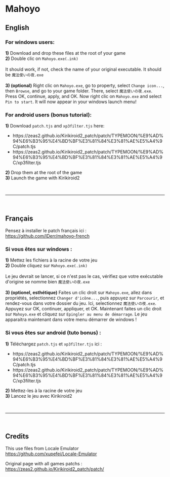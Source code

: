 # Mahoyo
## English
### For windows users:  
**1)** Download and drop these files at the root of your game  
**2)** Double clic on `Mahoyo.exe(.ink)`
<br><br>
It should work, if not, check the name of your original executable. It should be `魔法使いの夜.exe`
<br><br>
**3) (optional)** Right clic on `Mahoyo.exe`, go to property, select `Change icon...`, then `Browse`, and go to your game folder. There, select `魔法使いの夜.exe`. Press OK, continue, apply, and OK. Now right clic on `Mahoyo.exe` and select `Pin to start`. It will now appear in your windows launch menu!

### For android users (bonus tutorial):  
**1)** Download `patch.tjs` and `xp3filter.tjs` here:
<ul>
<li>https://zeas2.github.io/Kirikiroid2_patch/patch/TYPEMOON/%E9%AD%94%E6%B3%95%E4%BD%BF%E3%81%84%E3%81%AE%E5%A4%9C/patch.tjs</li>
<li>https://zeas2.github.io/Kirikiroid2_patch/patch/TYPEMOON/%E9%AD%94%E6%B3%95%E4%BD%BF%E3%81%84%E3%81%AE%E5%A4%9C/xp3filter.tjs</li>
</ul>

**2)** Drop them at the root of the game  
**3)** Launch the game with Kirikiroid2  

<br>
<hr>
<br>
  
## Français
Pensez à installer le patch français ici :  
https://github.com/IDerr/mahoyo-french  

### Si vous êtes sur windows :  
**1)** Mettez les fichiers à la racine de votre jeu  
**2)** Double cliquez sur `Mahoyo.exe(.ink)`
<br><br>
Le jeu devrait se lancer, si ce n'est pas le cas, vérifiez que votre exécutable d'origine se nomme bien `魔法使いの夜.exe`
<br><br>
**3) (optionel, esthétique)** Faites un clic droit sur `Mahoyo.exe`, allez dans propriétés, selectionnez `Changer d'icône...`, puis appuyez sur `Parcourir`, et rendez-vous dans votre dossier du jeu. Ici, selectionnez `魔法使いの夜.exe`. Appuyez sur OK, continuer, appliquer, et OK. Maintenant faites un clic droit sur `Mahoyo.exe` et cliquez sur `Epingler au menu de démarrage`. Le jeu apparaitra maintenant dans votre menu démarrer de windows !

### Si vous êtes sur android (tuto bonus) : 
**1)** Téléchargez `patch.tjs` et `xp3filter.tjs` ici :
<ul>
<li>https://zeas2.github.io/Kirikiroid2_patch/patch/TYPEMOON/%E9%AD%94%E6%B3%95%E4%BD%BF%E3%81%84%E3%81%AE%E5%A4%9C/patch.tjs</li>
<li>https://zeas2.github.io/Kirikiroid2_patch/patch/TYPEMOON/%E9%AD%94%E6%B3%95%E4%BD%BF%E3%81%84%E3%81%AE%E5%A4%9C/xp3filter.tjs</li>
</ul>

**2)** Mettez-les à la racine de votre jeu  
**3)** Lancez le jeu avec Kirikiroid2  
  
<br>
<hr>
<br>

## Credits  
This use files from Locale Emulator  
https://github.com/xupefei/Locale-Emulator  

Original page with all games patchs :  
https://zeas2.github.io/Kirikiroid2_patch/patch/
